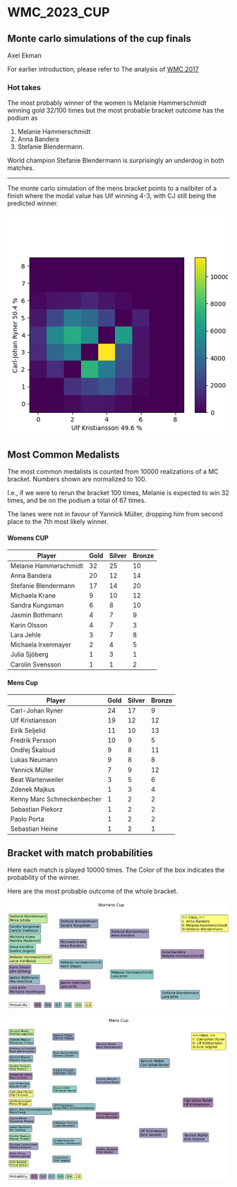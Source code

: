 # WMC_2023_CUP

## Monte carlo simulations of the cup finals
Axel Ekman

For earlier introduction, please refer to The analysis of [WMC 2017](https://axarekma.github.io/WMC_2017_CUP/)


### Hot takes
The most probably winner of the women is Melanie Hammerschmidt winning gold 32/100 times but the most probable bracket outcome has the podium as 
1. Melanie Hammerschmidt
2. Anna Bandera 
3. Stefanie Blendermann.

World champion Stefanie Blendermann is surprisingly an underdog in both matches.

---

The monte carlo simulation of the mens bracket points to a nailbiter of a finish where the modal value has Ulf winning 4-3, with CJ still being the predicted winner.

![png](FIG/carl-johan_ryner_ulf_kristiansson_e2.png)

## Most Common Medalists
The most common medalists is counted from 10000 realizations of a MC bracket. Numbers shown are normalized to 100. 

I.e., if we were to rerun the bracket 100 times, Melanie is expected to win 32 times, and be on the podium a total of 67 times.

The lanes were not in favour of Yannick Müller, dropping him from second place to the 7th most likely winner.


#### Womens CUP
<table><thead><tr><th>Player</th><th>Gold</th><th>Silver</th><th>Bronze</th></tr></thead><tbody><tr><td>Melanie Hammerschmidt</td><td>32</td><td>25</td><td>10</td></tr><tr><td>Anna Bandera</td><td>20</td><td>12</td><td>14</td></tr><tr><td>Stefanie Blendermann</td><td>17</td><td>14</td><td>20</td></tr><tr><td>Michaela Krane</td><td>9</td><td>10</td><td>12</td></tr><tr><td>Sandra Kungsman</td><td>6</td><td>8</td><td>10</td></tr><tr><td>Jasmin Bothmann</td><td>4</td><td>7</td><td>9</td></tr><tr><td>Karin Olsson</td><td>4</td><td>7</td><td>3</td></tr><tr><td>Lara Jehle</td><td>3</td><td>7</td><td>8</td></tr><tr><td>Michaela Irxenmayer</td><td>2</td><td>4</td><td>5</td></tr><tr><td>Julia Sjöberg</td><td>1</td><td>3</td><td>1</td></tr><tr><td>Carolin Svensson</td><td>1</td><td>1</td><td>2</td></tr></tbody></table>

#### Mens Cup
<table><thead><tr><th>Player</th><th>Gold</th><th>Silver</th><th>Bronze</th></tr></thead><tbody><tr><td>Carl-Johan Ryner</td><td>24</td><td>17</td><td>9</td></tr><tr><td>Ulf Kristiansson</td><td>19</td><td>12</td><td>12</td></tr><tr><td>Eirik Seljelid</td><td>11</td><td>10</td><td>13</td></tr><tr><td>Fredrik Persson</td><td>10</td><td>9</td><td>5</td></tr><tr><td>Ondřej Škaloud</td><td>9</td><td>8</td><td>11</td></tr><tr><td>Lukas Neumann</td><td>9</td><td>8</td><td>8</td></tr><tr><td>Yannick Müller</td><td>7</td><td>9</td><td>12</td></tr><tr><td>Beat Wartenweiler</td><td>3</td><td>5</td><td>6</td></tr><tr><td>Zdenek Majkus</td><td>1</td><td>3</td><td>4</td></tr><tr><td>Kenny Marc Schmeckenbecher</td><td>1</td><td>2</td><td>2</td></tr><tr><td>Sebastian Piekorz</td><td>1</td><td>2</td><td>2</td></tr><tr><td>Paolo Porta</td><td>1</td><td>2</td><td>2</td></tr><tr><td>Sebastian Heine</td><td>1</td><td>2</td><td>1</td></tr></tbody></table>

## Bracket with match probabilities
Here each match is played 10000 times. The Color of the box indicates the probability of the winner.

Here are the most probable outcome of the whole bracket.

![png](FIG/matchplay_W_final.png)

![png](FIG/matchplay_M_final.png)




